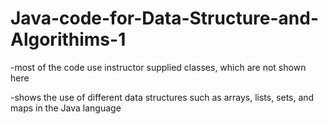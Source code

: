 # Java-code-for-Data-Structure-and-Algorithims-1
-most of the code use instructor supplied classes, which are not shown here 

-shows the use of different data structures such as arrays, lists, sets, and maps in the Java language 
